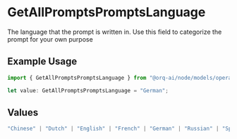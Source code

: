 # GetAllPromptsPromptsLanguage

The language that the prompt is written in. Use this field to categorize the prompt for your own purpose

## Example Usage

```typescript
import { GetAllPromptsPromptsLanguage } from "@orq-ai/node/models/operations";

let value: GetAllPromptsPromptsLanguage = "German";
```

## Values

```typescript
"Chinese" | "Dutch" | "English" | "French" | "German" | "Russian" | "Spanish"
```